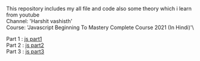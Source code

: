 This repository includes my all file and code also some theory which i learn from youtube\
Channel: 'Harshit vashisth'\
Course: 'Javascript Beginning To Mastery Complete Course 2021 (In Hindi)'\

Part 1 : [js part1](https://youtu.be/chx9Rs41W6g?si=FCVqQqRLP18k0W_a)\
Part 2 : [js part2](https://youtu.be/Llsq1y-HWs4?si=3hzlVltjjyywa1ax)\
Part 3 : [js part3](https://youtu.be/pAl_uGXKXq8?si=rw4Ppg2hk6RqRRFD)
